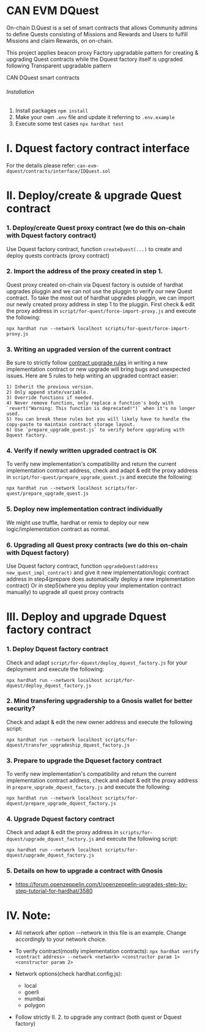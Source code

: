 # CAN EVM DQuest

On-chain D.Quest is a set of smart contracts that allows Community admins to define Quests consisting of Missions and Rewards and Users to fulfill Missions and claim Rewards, on on-chain.

This project applies beacon proxy Factory upgradable pattern for creating & upgrading Quest contracts while the Dquest factory itself is upgraded following Transparent upgradable pattern

CAN DQuest smart contracts

###### Installation

1. Install packages `npm install`
2. Make your own `.env` file and update it referring to `.env.example`
3. Execute some test cases `npx hardhat test`

# I. Dquest factory contract interface

For the details please refer: `can-evm-dquest/contracts/interface/IDQuest.sol`

# II. Deploy/create & upgrade Quest contract
### 1. Deploy/create Quest proxy contract (we do this on-chain with Dquest factory contract)
Use Dquest factory contract, function `createQuest(...)` to create and deploy quests contracts (proxy contract)

### 2. Import the address of the proxy created in step 1.

Quest proxy created on-chain via Dquest factory is outside of hardhat upgrades pluggin and we can not use the pluggin to verify our new Quest contract. To take the most out of hardhat upgrades pluggin, we can import our newly created proxy address in step 1 to the pluggin. First check & edit the proxy address in `script/for-quest/force-import-proxy.js` and execute the following:

`npx hardhat run --network localhost scripts/for-quest/force-import-proxy.js`

### 3. Writing an upgraded version of the current contract
Be sure to strictly follow [contract upgrade rules](https://docs.openzeppelin.com/upgrades-plugins/1.x/writing-upgradeable#modifying-your-contracts) in writing a new implementation contract or new upgrade will bring bugs and unexpected issues. Here are 5 rules to help writing an upgraded contract easier:

```
1) Inherit the previous version.
2) Only append state/variable.
3) Override functions if needed.
4) Never remove function, only replace a function's body with `revert("Warning: This function is deprecated!")` when it's no longer used.
5) You can break these rules but you will likely have to handle the copy-paste to maintain contract storage layout.
6) Use `prepare_upgrade_quest.js` to verify before upgrading with Dquest factory.
```

### 4. Verify if newly written upgraded contract is OK
To verify new implementation's compatibility and return the current implementation contract address, check and adapt & edit the proxy address in `script/for-quest/prepare_upgrade_quest.js` and execute the following:

`npx hardhat run --network localhost scripts/for-quest/prepare_upgrade_quest.js`

### 5. Deploy new implementation contract individually

We might use truffle, hardhat or remix to deploy our new logic/implementation contract as normal.

### 6. Upgrading all Quest proxy contracts (we do this on-chain with Dquest factory)
Use Dquest factory contract, function `upgradeQuest(address new_quest_impl_contract)` and give it new implementation/logic contract address in step4(prepare does automatically deploy a new implementation contract) Or in step5(where you deploy your implementation contract manually) to upgrade all quest proxy contracts

# III. Deploy and upgrade Dquest factory contract
### 1. Deploy Dquest factory contract

Check and adapt `script/for-dquest/deploy_dquest_factory.js` for your deployment and execute the following:

`npx hardhat run --network localhost script/for-dquest/deploy_dquest_factory.js`

### 2. Mind transfering upgradership to a Gnosis wallet for better security?

Check and adapt & edit the new owner address and execute the following script:

`npx hardhat run --network localhost scripts/for-dquest/transfer_upgradeship_dquest_factory.js`

### 3. Prepare to upgrade the Dqueset factory contract

To verify new implementation's compatibility and return the current implementation contract address, check and adapt & edit the proxy address in `prepare_upgrade_dquest_factory.js` and execute the following:

`npx hardhat run --network localhost scripts/for-dquest/prepare_upgrade_dquest_factory.js`
### 4. Upgrade Dquest factory contract
Check and adapt & edit the proxy address in `scripts/for-dquest/upgrade_dquest_factory.js` and execute the following script:

`npx hardhat run --network localhost scripts/for-dquest/upgrade_dquest_factory.js`

### 5. Details on how to upgrade a contract with Gnosis
- https://forum.openzeppelin.com/t/openzeppelin-upgrades-step-by-step-tutorial-for-hardhat/3580

# IV. Note:

- All network after option --network in this file is an example. Change accordingly to your network choice.

- To verify contract(mostly implementation contracts):
    `npx hardhat verify <contract address> --network <network> <constructor param 1> <constructor param 2>`

- Network options(check hardhat.config.js):
    - local
    - goerli
    - mumbai
    - polygon

- Follow strictly II. 2. to upgrade any contract (both quest or Dquest factory)

